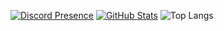 [![Discord Presence](https://lanyard-profile-readme.vercel.app/api/560194136188256277)](https://discord.com/users/560194136188256277)
[![GitHub Stats](https://github-readme-stats-peach-pi.vercel.app/api?username=Tiqangh&show_icons=true&hide_border=true&hide_title=true&include_all_commits=true&count_private=true&bg_color=0d1117&text_color=f0f6fc&hide_border=true)](https://github.com/Tiqangh/)
![Top Langs](https://github-readme-stats-peach-pi.vercel.app/api/top-langs/?username=TiqanGH&langs_count=8&bg_color=0d1117&text_color=f0f6fc&hide_border=true)
